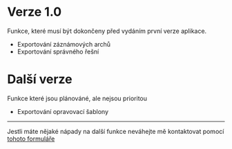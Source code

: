 # Verze 1.0
Funkce, které musí být dokončeny před vydáním první verze aplikace.
- Exportování záznámových archů
- Exportování správného řešní
# Další verze
Funkce které jsou plánováné, ale nejsou prioritou
- Exportování opravovací šablony
---
Jestli máte nějaké nápady na další funkce neváhejte mě kontaktovat pomocí [tohoto formuláře](https://cermaker.marko.iric.online/feedback)
